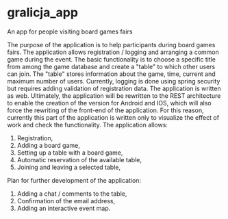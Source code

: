 # gralicja_app
An app for people visiting board games fairs

The purpose of the application is to help participants during board games fairs. The application allows registration / logging and arranging a common game during the event. The basic functionality is to choose a specific title from among the game database and create a "table" to which other users can join. The "table" stores information about the game, time, current and maximum number of users.
Currently, logging is done using spring security but requires adding validation of registration data.
The application is written as web. Ultimately, the application will be rewritten to the REST architecture to enable the creation of the version for Android and IOS, which will also force the rewriting of the front-end of the application. For this reason, currently this part of the application is written only to visualize the effect of work and check the functionality.
The application allows:
1. Registration,
2. Adding a board game,
3. Setting up a table with a board game,
4. Automatic reservation of the available table,
5. Joining and leaving a selected table,

Plan for further development of the application:
1. Adding a chat / comments to the table,
2. Confirmation of the email address,
3. Adding an interactive event map.